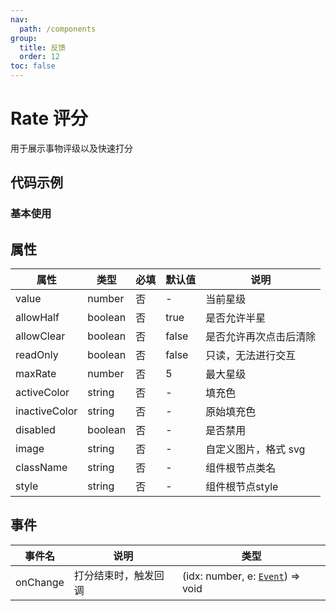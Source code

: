 ```yaml
---
nav:
  path: /components
group:
  title: 反馈
  order: 12
toc: false
---
```

          
# Rate 评分
用于展示事物评级以及快速打分
## 代码示例
### 基本使用
<code src='pages/Rate/index'></code>
    
## 属性
| 属性 | 类型 | 必填 | 默认值 | 说明 |
| -----|-----|-----|-----|----- |
| value | number | 否 | - | 当前星级 |
| allowHalf | boolean | 否 | true | 是否允许半星 |
| allowClear | boolean | 否 | false | 是否允许再次点击后清除 |
| readOnly | boolean | 否 | false | 只读，无法进行交互 |
| maxRate | number | 否 | 5 | 最大星级 |
| activeColor | string | 否 | - | 填充色 |
| inactiveColor | string | 否 | - | 原始填充色 |
| disabled | boolean | 否 | - | 是否禁用 |
| image | string | 否 | - | 自定义图片，格式 svg |
| className | string | 否 | - | 组件根节点类名 |
| style | string | 否 | - | 组件根节点style |

## 事件

| 事件名 | 说明 | 类型 |
| -----|-----|-----|
| onChange | 打分结束时，触发回调 | (idx: number, e: [`Event`](https://opendocs.alipay.com/mini/framework/event-object)) => void |
